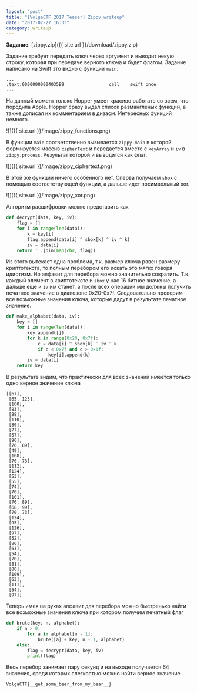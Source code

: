 ```yaml
---
layout: "post"
title: "[VolgaCTF 2017 Teaser] Zippy writeup"
date: "2017-02-27 16:33"
category: writeup
---
```


**Задание**: [zippy.zip]({{ site.url }}/download/zippy.zip)

Задание требует передать ключ через аргумент и выводит некую строку, которая при передаче верного ключа и будет флагом. Задание написано на Swift это видно с функции `main`.
```
...
.text:00000000004035B9                 call    swift_once
...
```
На данный момент только Hopper умеет красиво работать со всем, что породила Apple. Hopper сразу выдал список размангленых функций, а также дописал их комментарием в дизасм. Интересных функций немного.

![]({{ site.url }}/image/zippy_functions.png)

В функции `main` соответственно вызывается `zippy.main` в которой формируется массив `cipherText` и передается вместе с `keyArray` и `iv` в `zippy.process`. Результат которой и выводится как флаг.

![]({{ site.url }}/image/zippy_ciphertext.png)

В этой же функции ничего особенного нет. Сперва получаем `sbox` с помощью соответствующей функции, а дальше идет посимвольный xor.

![]({{ site.url }}/image/zippy_xor.png)

Алгоритм расшифровки можно представить как
``` python
def decrypt(data, key, iv):
    flag = []
    for i in range(len(data)):
        k = key[i]
        flag.append(data[i] ^ sbox[k] ^ iv ^ k)
        iv = data[i]
    return ''.join(map(chr, flag))
```

Из этого вытекает одна проблема, т.к. размер ключа равен размеру криптотекста, то полным перебором его искать это мягко говоря идиотизм. Но алфавит для перебора можно значительно сократить. Т.к. каждый элемент в криптотексте и `sbox` у нас 16 битное значение, а дальше еще и `iv` им станет, а после всех операций мы должны получить печатное значение в диапозоне 0x20-0x7f. Следовательно проверим все возможные значения ключа, которые дадут в результате печатное значение.
``` python
def make_alphabet(data, iv):
    key = []
    for i in range(len(data)):
        key.append([])
        for k in range(0x20, 0x7f):
            c = data[i] ^ sbox[k] ^ iv ^ k
            if c < 0x7f and c > 0x1f:
                key[i].append(k)
        iv = data[i]
    return key
```
В результате видим, что практически для всех значений имеется только одно верное значение ключа
```
[[67],
 [65, 123],
 [100],
 [83],
 [88],
 [110],
 [80],
 [77],
 [57],
 [90],
 [76, 89],
 [49],
 [108],
 [70, 73],
 [112],
 [124],
 [53],
 [55],
 [74],
 [70],
 [101],
 [76, 89],
 [68, 99],
 [70, 73],
 [124],
 [95],
 [126],
 [97],
 [52],
 [80],
 [63],
 [54],
 [70],
 [81],
 [80],
 [109],
 [63],
 [111],
 [54],
 [97]]
```
Теперь имея на руках алфавит для перебора можно быстренько найти все возможные значения ключа при котором получим печатный флаг

``` python
def brute(key, n, alphabet):
    if n > 0:
        for a in alphabet[n - 1]:
            brute([a] + key, n - 1, alphabet)
    else:
        flag = decrypt(data, key, iv)
        print(flag)
```
Весь перебор занимает пару секунд и на выходе получается 64 значения, среди которых слегкостью можно найти верное значение
```
VolgaCTF{__get_some_beer_from_my_bear__}
```
